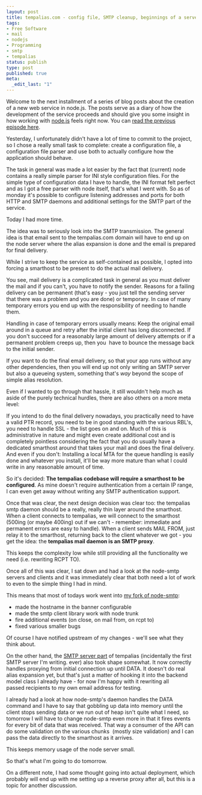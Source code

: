 ```yaml
---
layout: post
title: tempalias.com - config file, SMTP cleanup, beginnings of a server
tags:
- Free Software
- mail
- nodejs
- Programming
- smtp
- tempalias
status: publish
type: post
published: true
meta:
  _edit_last: "1"
---
```

Welcome to the next installment of a series of blog posts about the creation of a new web service in node.js. The posts serve as a diary of how the development of the service proceeds and should give you some insight in how working with <a href="http://nodejs.org">node.js</a> feels right now. You can <a href="/2010/04/tempalias-com-smtp-and-design/">read the previous episode here</a>.

Yesterday, I unfortunately didn't have a lot of time to commit to the project, so I chose a really small task to complete: create a configuration file, a configuration file parser and use both to actually configure how the application should behave.

The task in general was made a lot easier by the fact that (current) node contains a really simple parser for INI style configuration files. For the simple type of configuration data I have to handle, the INI format felt perfect and as I got a free parser with node itself, that's what I went with. So as of monday it's possible to configure listening addresses and ports for both HTTP and SMTP daemons and additional settings for the SMTP part of the service.

Today I had more time.

The idea was to seriously look into the SMTP transmission. The general idea is that email sent to the tempalias.com domain will have to end up on the node server where the alias expansion is done and the email is prepared for final delivery.

While I strive to keep the service as self-contained as possible, I opted into forcing a smarthost to be present to do the actual mail delivery.

You see, mail delivery is a complicated task in general as you must deliver the mail and if you can't, you have to notify the sender. Reasons for a failing delivery can be permanent (that's easy - you just tell the sending server that there was a problem and you are done) or temporary. In case of many temporary errors you end up with the responsibility of needing to handle them.

Handling in case of temporary errors usually means: Keep the original email around in a queue and retry after the initial client has long disconnected. If you don't succeed for a reasonably large amount of delivery attempts or if a permanent problem creeps up, then you  have to bounce the message back to the initial sender.

If you want to do the final email delivery, so that your app runs without any other dependencies, then you will end up not only writing an SMTP server but also a queueing system, something that's <em>way</em> beyond the scope of simple alias resolution.

Even if I wanted to go through that hassle, it still wouldn't help much as aside of the purely technical hurdles, there are also others on a more meta level:

If you intend to do the final delivery nowadays, you practically need to have a valid PTR record, you need to be in good standing with the various RBL's, you need to handle SSL - the list goes on and on. Much of this is administrative in nature and might even create additional cost and is completely pointless considering the fact that you do usually have a dedicated smarthost around that takes your mail and does the final delivery. And even if you don't: Installing a local MTA for the queue handling is easily done and whatever you install, it'll be way more mature than what I could write in any reasonable amount of time.

So it's decided: <strong>The tempalias codebase will require a smarthost to be configured</strong>. As mine doesn't require authentication from a certain IP range, I can even get away without writing any SMTP authentication support.

Once that was clear, the next design decision was clear too: the tempalias smtp daemon should be a really, really thin layer around the smarthost. When a client connects to tempalias, we will connect to the smarthost (500ing (or maybe 400ing) out if we can't - remember: immediate and permanent errors are easy to handle). When a client sends MAIL FROM, just relay it to the smarthost, returning back to the client whatever we got - you get the idea: the <strong>tempalias mail daemon is an SMTP proxy</strong>.

This keeps the complexity low while still providing all the functionality we need (i.e. rewriting RCPT TO).

Once all of this was clear, I sat down and had a look at the node-smtp servers and clients and it was immediately clear that both need a lot of work to even to the simple thing I had in mind.

This means that most of todays work went into <a href="http://github.com/pilif/node-smtp">my fork of node-smtp</a>:
<ul>
	<li>made the hostname in the banner configurable</li>
	<li>made the smtp client library work with node trunk</li>
	<li>fire additional events (on close, on mail from, on rcpt to)</li>
	<li>fixed various smaller bugs</li>
</ul>
Of course I have notified upstream of my changes - we'll see what they think about.

On the other hand, the <a href="http://github.com/pilif/tempalias/blob/master/tempalias_smtp.js">SMTP server part</a> of tempalias (incidentally the first SMTP server I'm writing. ever) also took shape somewhat. It now correctly handles proxying from initial connection up until DATA. It doesn't do real alias expansion yet, but that's just a matter of hooking it into the backend model class I already have - for now I'm happy with it rewriting all passed recipients to my own email address for testing.

I already had a look at how node-smtp's daemon handles the DATA command and I have to say that gobbling up data into memory until the client stops sending data or we run out of heap isn't quite what I need, so tomorrow I will have to change node-smtp even more in that it fires events for every bit of data that was received. That way a consumer of the API can do some validation on the various chunks  (mostly size validation) and I can pass the data directly to the smarthost as it arrives.

This keeps memory usage of the node server small.

So that's what I'm going to do tomorrow.

On a different note, I had some thought going into actual deployment, which probably will end up with me setting up a reverse proxy after all, but this is a topic for another discussion.
